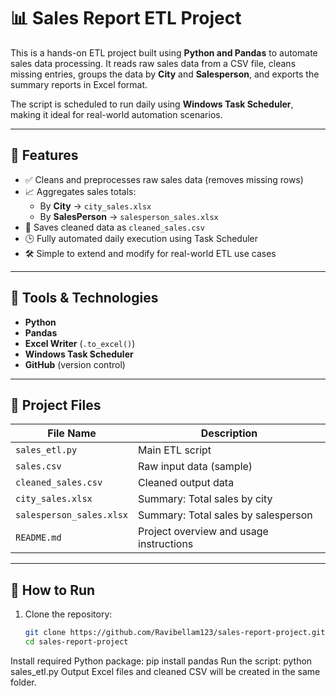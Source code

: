 # 📊 Sales Report ETL Project

This is a hands-on ETL project built using **Python and Pandas** to automate sales data processing. It reads raw sales data from a CSV file, cleans missing entries, groups the data by **City** and **Salesperson**, and exports the summary reports in Excel format.

The script is scheduled to run daily using **Windows Task Scheduler**, making it ideal for real-world automation scenarios.

---

## 🚀 Features

- ✅ Cleans and preprocesses raw sales data (removes missing rows)
- 📈 Aggregates sales totals:
  - By **City** → `city_sales.xlsx`
  - By **SalesPerson** → `salesperson_sales.xlsx`
- 💾 Saves cleaned data as `cleaned_sales.csv`
- 🕒 Fully automated daily execution using Task Scheduler
- 🛠️ Simple to extend and modify for real-world ETL use cases

---

## 🧰 Tools & Technologies

- **Python**
- **Pandas**
- **Excel Writer** (`.to_excel()`)
- **Windows Task Scheduler**
- **GitHub** (version control)

---

## 📁 Project Files

| File Name                 | Description                             |
|--------------------------|-----------------------------------------|
| `sales_etl.py`           | Main ETL script                         |
| `sales.csv`              | Raw input data (sample)                 |
| `cleaned_sales.csv`      | Cleaned output data                     |
| `city_sales.xlsx`        | Summary: Total sales by city            |
| `salesperson_sales.xlsx` | Summary: Total sales by salesperson     |
| `README.md`              | Project overview and usage instructions |

---

## 🧪 How to Run

1. Clone the repository:
   ```bash
   git clone https://github.com/Ravibellam123/sales-report-project.git
   cd sales-report-project
Install required Python package: pip install pandas
Run the script: python sales_etl.py
Output Excel files and cleaned CSV will be created in the same folder.
